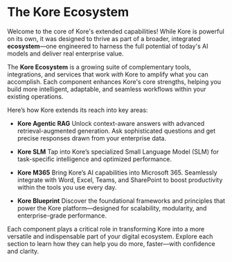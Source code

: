 # The Kore Ecosystem

Welcome to the core of Kore's extended capabilities! While Kore is powerful on its own, it was designed to thrive as part of a broader, integrated **ecosystem**—one engineered to harness the full potential of today's AI models and deliver real enterprise value.

The **Kore Ecosystem** is a growing suite of complementary tools, integrations, and services that work *with* Kore to amplify what you can accomplish. Each component enhances Kore's core strengths, helping you build more intelligent, adaptable, and seamless workflows within your existing operations.

Here’s how Kore extends its reach into key areas:

* **Kore Agentic RAG**
  Unlock context-aware answers with advanced retrieval-augmented generation. Ask sophisticated questions and get precise responses drawn from your enterprise data.

* **Kore SLM**
  Tap into Kore’s specialized Small Language Model (SLM) for task-specific intelligence and optimized performance.

* **Kore M365**
  Bring Kore’s AI capabilities into Microsoft 365. Seamlessly integrate with Word, Excel, Teams, and SharePoint to boost productivity within the tools you use every day.

* **Kore Blueprint**
  Discover the foundational frameworks and principles that power the Kore platform—designed for scalability, modularity, and enterprise-grade performance.

Each component plays a critical role in transforming Kore into a more versatile and indispensable part of your digital ecosystem. Explore each section to learn how they can help you do more, faster—with confidence and clarity.
